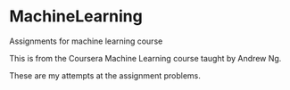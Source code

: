 # MachineLearning
Assignments for machine learning course

This is from the Coursera Machine Learning course taught by Andrew Ng.

These are my attempts at the assignment problems.
